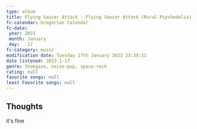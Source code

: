 ```yaml
---
type: album 
title: Flying Saucer Attack - Flying Saucer Attack (Rural Psychedelia) 
fc-calendar: Gregorian Calendar
fc-date: 
 year: 2023
 month: January
 day:   17
fc-category: music
modification date: Tuesday 17th January 2023 23:35:11
date listened: 2023-1-17 
genre: Shoegaze, noise-pop, space-rock
rating: null
favorite songs: null
least Favorite songs: null
---
```

## Thoughts

it's fine